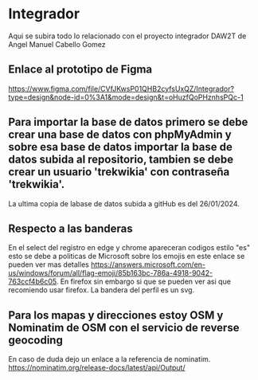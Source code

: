 # Integrador
Aqui se subira todo lo relacionado con el proyecto integrador DAW2T  de Angel Manuel Cabello Gomez

## Enlace al prototipo de Figma

https://www.figma.com/file/CVfJKwsP01QHB2cyfsUxQZ/Integrador?type=design&node-id=0%3A1&mode=design&t=oHuzfQoPHznhsPQc-1


## Para importar la base de datos primero se debe crear una base de datos con phpMyAdmin y sobre esa base de datos importar la base de datos subida al repositorio, tambien se debe crear un usuario 'trekwikia' con contraseña 'trekwikia'.

La ultima copia de labase de datos subida a gitHub es del 26/01/2024.


## Respecto a las banderas

En el select del registro en edge y chrome apareceran codigos estilo "es" esto se debe a politicas de Microsoft sobre los emojis en este enlace se pueden ver mas detalles https://answers.microsoft.com/en-us/windows/forum/all/flag-emoji/85b163bc-786a-4918-9042-763ccf4b6c05. En firefox sin embargo si que se pueden ver asi que recomiendo usar firefox. La bandera del perfil es un svg. 


## Para los mapas y direcciones estoy OSM y Nominatim de OSM con el servicio de reverse geocoding

En caso de duda dejo un enlace a la referencia de nominatim. https://nominatim.org/release-docs/latest/api/Output/